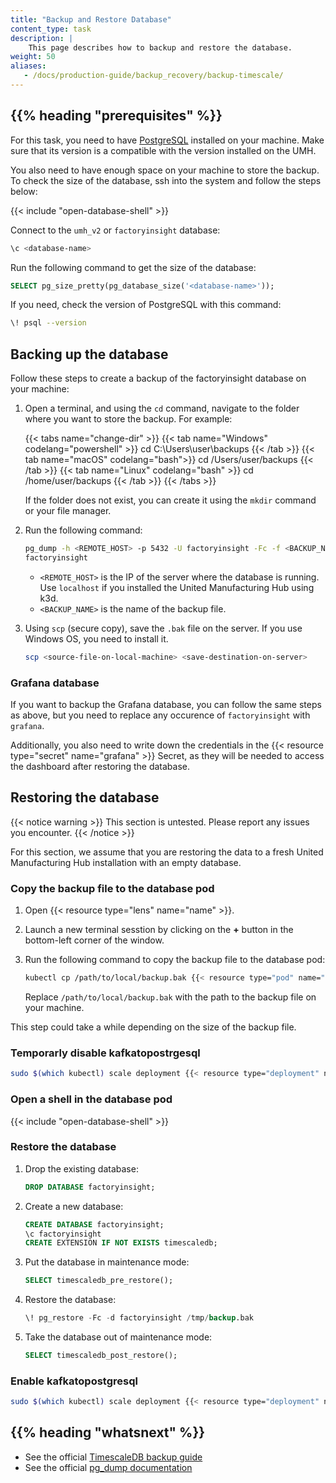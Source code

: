 ```yaml
---
title: "Backup and Restore Database"
content_type: task
description: |
    This page describes how to backup and restore the database.
weight: 50
aliases:
   - /docs/production-guide/backup_recovery/backup-timescale/
---
```


<!-- overview -->

## {{% heading "prerequisites" %}}

For this task, you need to have [PostgreSQL](https://www.postgresql.org/download/)
installed on your machine. Make sure that its version is a compatible with the version
installed on the UMH.

You also need to have enough space on your machine to store the backup. To check
the size of the database, ssh into the system and follow the steps below:

{{< include "open-database-shell" >}}

Connect to the `umh_v2` or `factoryinsight` database:

```bash
\c <database-name>
```

 Run the following command to get the size of the database:

```sql
SELECT pg_size_pretty(pg_database_size('<database-name>'));
```

If you need, check the version of PostgreSQL with this command:

```bash
\! psql --version
```

<!-- steps -->

## Backing up the database

Follow these steps to create a backup of the factoryinsight database on your
machine:

1. Open a terminal, and using the `cd` command, navigate to the folder where
   you want to store the backup. For example:

   {{< tabs name="change-dir" >}}
   {{< tab name="Windows" codelang="powershell" >}}
   cd C:\Users\user\backups
   {{< /tab >}}
   {{< tab name="macOS" codelang="bash">}}
   cd /Users/user/backups
   {{< /tab >}}
   {{< tab name="Linux" codelang="bash" >}}
   cd /home/user/backups
   {{< /tab >}}
   {{< /tabs >}}

   If the folder does not exist, you can create it using the `mkdir` command or
   your file manager.

2. Run the following command:

   ```bash
   pg_dump -h <REMOTE_HOST> -p 5432 -U factoryinsight -Fc -f <BACKUP_NAME>.bak 
   factoryinsight
   ```

   - `<REMOTE_HOST>` is the IP of the server where the database is running.
     Use `localhost` if you installed the United Manufacturing Hub using k3d.
   - `<BACKUP_NAME>` is the name of the backup file.

3. Using `scp` (secure copy), save the `.bak` file on the server. If you use 
Windows OS, you need to install it.

   ```bash
   scp <source-file-on-local-machine> <save-destination-on-server>
   ```

### Grafana database

If you want to backup the Grafana database, you can follow the same steps as
above, but you need to replace any occurence of `factoryinsight` with
`grafana`.

Additionally, you also need to write down the credentials in the
{{< resource type="secret" name="grafana" >}} Secret, as they will be needed
to access the dashboard after restoring the database.

## Restoring the database

{{< notice warning >}}
This section is untested. Please report any issues you encounter.
{{< /notice >}}

For this section, we assume that you are restoring the data to a fresh United
Manufacturing Hub installation with an empty database.

### Copy the backup file to the database pod

1. Open {{< resource type="lens" name="name" >}}.
2. Launch a new terminal sesstion by clicking on the **+** button in the
   bottom-left corner of the window.
3. Run the following command to copy the backup file to the database pod:

   ```bash
   kubectl cp /path/to/local/backup.bak {{< resource type="pod" name="database" >}}:/tmp/backup.bak
   ```

   Replace `/path/to/local/backup.bak` with the path to the backup file on your
   machine.

This step could take a while depending on the size of the backup file.

### Temporarly disable kafkatopostrgesql

<!-- tested in e2e #1343 -->
```bash
sudo $(which kubectl) scale deployment {{< resource type="deployment" name="kafkatopostgresql" >}} --replicas=0 -n united-manufacturing-hub --kubeconfig /etc/rancher/k3s/k3s.yaml
```

### Open a shell in the database pod

{{< include "open-database-shell" >}}

### Restore the database

1. Drop the existing database:

   ```sql
   DROP DATABASE factoryinsight;
   ```

2. Create a new database:

   ```sql
   CREATE DATABASE factoryinsight;
   \c factoryinsight
   CREATE EXTENSION IF NOT EXISTS timescaledb;
   ```

3. Put the database in maintenance mode:

   ```sql
   SELECT timescaledb_pre_restore();
   ```

4. Restore the database:

   ```sql
   \! pg_restore -Fc -d factoryinsight /tmp/backup.bak
   ```

5. Take the database out of maintenance mode:

   ```sql
   SELECT timescaledb_post_restore();
   ```

### Enable kafkatopostgresql

<!-- tested in e2e #1343 -->
```bash
sudo $(which kubectl) scale deployment {{< resource type="deployment" name="kafkatopostgresql" >}} --replicas=1 -n united-manufacturing-hub --kubeconfig /etc/rancher/k3s/k3s.yaml
```

<!-- Optional section; add links to information related to this topic. -->
## {{% heading "whatsnext" %}}

- See the official [TimescaleDB backup guide](https://docs.timescale.com/timescaledb/latest/how-to-guides/backup-and-restore/pg-dump-and-restore/)
- See the official [pg_dump documentation](https://www.postgresql.org/docs/current/app-pgdump.html)
